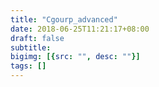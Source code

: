 ```yaml
---
title: "Cgourp_advanced"
date: 2018-06-25T11:21:17+08:00
draft: false
subtitle:
bigimg: [{src: "", desc: ""}]
tags: []
---
```


<!--more-->